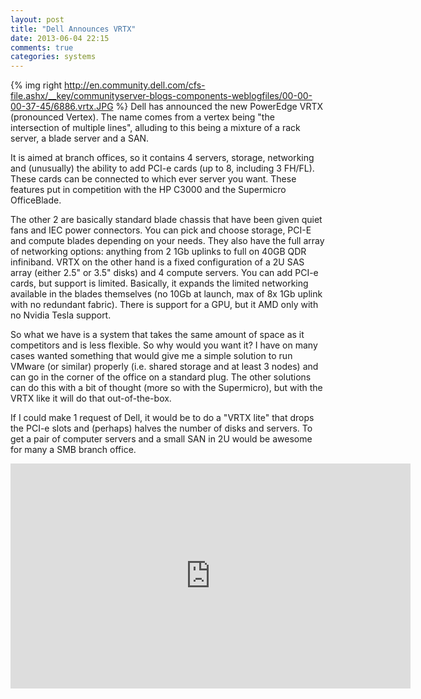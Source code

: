 ```yaml
---
layout: post
title: "Dell Announces VRTX"
date: 2013-06-04 22:15
comments: true
categories: systems
---
```

{% img right http://en.community.dell.com/cfs-file.ashx/__key/communityserver-blogs-components-weblogfiles/00-00-00-37-45/6886.vrtx.JPG %} Dell has announced the new PowerEdge VRTX (pronounced Vertex). The name comes from a vertex being "the intersection of multiple lines", alluding to this being a mixture of a rack server, a blade server and a SAN.
<!-- more -->

It is aimed at branch offices, so it contains 4 servers, storage, networking and (unusually) the ability to add PCI-e cards (up to 8, including 3 FH/FL). These cards can be connected to which ever server you want. These features put in competition with the HP C3000 and the Supermicro OfficeBlade.

The other 2 are basically standard blade chassis that have been given quiet fans and IEC power connectors. You can pick and choose storage, PCI-E and compute blades depending on your needs. They also have the full array of networking options: anything from 2 1Gb uplinks to full on 40GB QDR infiniband. VRTX on the other hand is a fixed configuration of a 2U SAS array (either 2.5" or 3.5" disks) and 4 compute servers. You can add PCI-e cards, but support is limited. Basically, it expands the limited networking available in the blades themselves (no 10Gb at launch, max of 8x 1Gb uplink with no redundant fabric). There is support for a GPU, but it AMD only with  no Nvidia Tesla support.

So what we have is a system that takes the same amount of space as it competitors and is less flexible. So why would you want it? I have on many cases wanted something that would give me a simple solution to run VMware (or similar) properly (i.e. shared storage and at least 3 nodes) and can go in the corner of the office on a standard plug. The other solutions can do this with a bit of thought (more so with the Supermicro), but with the VRTX like it will do that out-of-the-box.

If I could make 1 request of Dell, it would be to do a "VRTX lite" that drops the PCI-e slots and (perhaps) halves the number of disks and servers. To get a pair of computer servers and a small SAN in 2U would be awesome for many a SMB branch office.

<iframe width="640" height="360" src="http://www.youtube.com/embed/16IlDQnIMrk?rel=0" frameborder="0" allowfullscreen></iframe>

